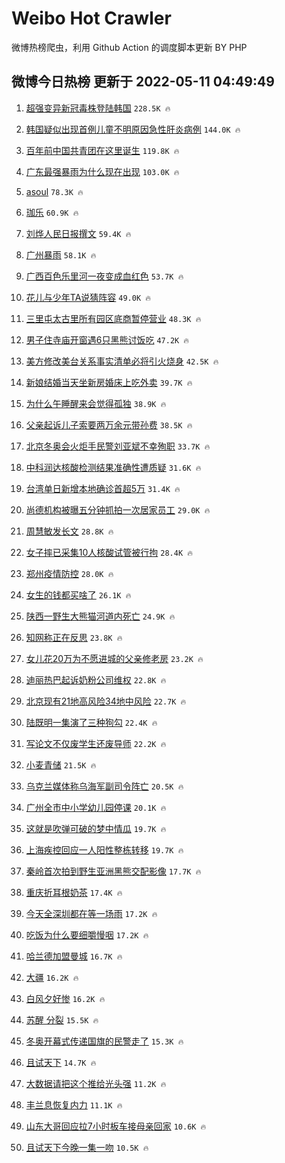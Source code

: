 # Weibo Hot Crawler 



微博热榜爬虫，利用 Github Action 的调度脚本更新 BY PHP 


## 微博今日热榜 更新于 2022-05-11 04:49:49 
1. [超强变异新冠毒株登陆韩国](https://s.weibo.com/weibo?q=%23%E8%B6%85%E5%BC%BA%E5%8F%98%E5%BC%82%E6%96%B0%E5%86%A0%E6%AF%92%E6%A0%AA%E7%99%BB%E9%99%86%E9%9F%A9%E5%9B%BD%23&Refer=top) `228.5K 🔥` 

1. [韩国疑似出现首例儿童不明原因急性肝炎病例](https://s.weibo.com/weibo?q=%23%E9%9F%A9%E5%9B%BD%E7%96%91%E4%BC%BC%E5%87%BA%E7%8E%B0%E9%A6%96%E4%BE%8B%E5%84%BF%E7%AB%A5%E4%B8%8D%E6%98%8E%E5%8E%9F%E5%9B%A0%E6%80%A5%E6%80%A7%E8%82%9D%E7%82%8E%E7%97%85%E4%BE%8B%23&Refer=top) `144.0K 🔥` 

1. [百年前中国共青团在这里诞生](https://s.weibo.com/weibo?q=%23%E7%99%BE%E5%B9%B4%E5%89%8D%E4%B8%AD%E5%9B%BD%E5%85%B1%E9%9D%92%E5%9B%A2%E5%9C%A8%E8%BF%99%E9%87%8C%E8%AF%9E%E7%94%9F%23&Refer=top) `119.8K 🔥` 

1. [广东最强暴雨为什么现在出现](https://s.weibo.com/weibo?q=%23%E5%B9%BF%E4%B8%9C%E6%9C%80%E5%BC%BA%E6%9A%B4%E9%9B%A8%E4%B8%BA%E4%BB%80%E4%B9%88%E7%8E%B0%E5%9C%A8%E5%87%BA%E7%8E%B0%23&Refer=top) `103.0K 🔥` 

1. [asoul](https://s.weibo.com/weibo?q=asoul&Refer=top) `78.3K 🔥` 

1. [珈乐](https://s.weibo.com/weibo?q=%E7%8F%88%E4%B9%90&Refer=top) `60.9K 🔥` 

1. [刘烨人民日报撰文](https://s.weibo.com/weibo?q=%23%E5%88%98%E7%83%A8%E4%BA%BA%E6%B0%91%E6%97%A5%E6%8A%A5%E6%92%B0%E6%96%87%23&Refer=top) `59.4K 🔥` 

1. [广州暴雨](https://s.weibo.com/weibo?q=%23%E5%B9%BF%E5%B7%9E%E6%9A%B4%E9%9B%A8%23&Refer=top) `58.1K 🔥` 

1. [广西百色乐里河一夜变成血红色](https://s.weibo.com/weibo?q=%23%E5%B9%BF%E8%A5%BF%E7%99%BE%E8%89%B2%E4%B9%90%E9%87%8C%E6%B2%B3%E4%B8%80%E5%A4%9C%E5%8F%98%E6%88%90%E8%A1%80%E7%BA%A2%E8%89%B2%23&Refer=top) `53.7K 🔥` 

1. [花儿与少年TA说猜阵容](https://s.weibo.com/weibo?q=%23%E8%8A%B1%E5%84%BF%E4%B8%8E%E5%B0%91%E5%B9%B4TA%E8%AF%B4%E7%8C%9C%E9%98%B5%E5%AE%B9%23&Refer=top) `49.0K 🔥` 

1. [三里屯太古里所有园区底商暂停营业](https://s.weibo.com/weibo?q=%23%E4%B8%89%E9%87%8C%E5%B1%AF%E5%A4%AA%E5%8F%A4%E9%87%8C%E6%89%80%E6%9C%89%E5%9B%AD%E5%8C%BA%E5%BA%95%E5%95%86%E6%9A%82%E5%81%9C%E8%90%A5%E4%B8%9A%23&Refer=top) `48.3K 🔥` 

1. [男子住寺庙开窗遇6只黑熊讨饭吃](https://s.weibo.com/weibo?q=%23%E7%94%B7%E5%AD%90%E4%BD%8F%E5%AF%BA%E5%BA%99%E5%BC%80%E7%AA%97%E9%81%876%E5%8F%AA%E9%BB%91%E7%86%8A%E8%AE%A8%E9%A5%AD%E5%90%83%23&Refer=top) `47.2K 🔥` 

1. [美方修改美台关系事实清单必将引火烧身](https://s.weibo.com/weibo?q=%23%E7%BE%8E%E6%96%B9%E4%BF%AE%E6%94%B9%E7%BE%8E%E5%8F%B0%E5%85%B3%E7%B3%BB%E4%BA%8B%E5%AE%9E%E6%B8%85%E5%8D%95%E5%BF%85%E5%B0%86%E5%BC%95%E7%81%AB%E7%83%A7%E8%BA%AB%23&Refer=top) `42.5K 🔥` 

1. [新娘结婚当天坐新房婚床上吃外卖](https://s.weibo.com/weibo?q=%23%E6%96%B0%E5%A8%98%E7%BB%93%E5%A9%9A%E5%BD%93%E5%A4%A9%E5%9D%90%E6%96%B0%E6%88%BF%E5%A9%9A%E5%BA%8A%E4%B8%8A%E5%90%83%E5%A4%96%E5%8D%96%23&Refer=top) `39.7K 🔥` 

1. [为什么午睡醒来会觉得孤独](https://s.weibo.com/weibo?q=%23%E4%B8%BA%E4%BB%80%E4%B9%88%E5%8D%88%E7%9D%A1%E9%86%92%E6%9D%A5%E4%BC%9A%E8%A7%89%E5%BE%97%E5%AD%A4%E7%8B%AC%23&Refer=top) `38.9K 🔥` 

1. [父亲起诉儿子索要两万余元带孙费](https://s.weibo.com/weibo?q=%23%E7%88%B6%E4%BA%B2%E8%B5%B7%E8%AF%89%E5%84%BF%E5%AD%90%E7%B4%A2%E8%A6%81%E4%B8%A4%E4%B8%87%E4%BD%99%E5%85%83%E5%B8%A6%E5%AD%99%E8%B4%B9%23&Refer=top) `38.5K 🔥` 

1. [北京冬奥会火炬手民警刘亚斌不幸殉职](https://s.weibo.com/weibo?q=%E5%8C%97%E4%BA%AC%E5%86%AC%E5%A5%A5%E4%BC%9A%E7%81%AB%E7%82%AC%E6%89%8B%E6%B0%91%E8%AD%A6%E5%88%98%E4%BA%9A%E6%96%8C%E4%B8%8D%E5%B9%B8%E6%AE%89%E8%81%8C&Refer=top) `33.7K 🔥` 

1. [中科润达核酸检测结果准确性遭质疑](https://s.weibo.com/weibo?q=%23%E4%B8%AD%E7%A7%91%E6%B6%A6%E8%BE%BE%E6%A0%B8%E9%85%B8%E6%A3%80%E6%B5%8B%E7%BB%93%E6%9E%9C%E5%87%86%E7%A1%AE%E6%80%A7%E9%81%AD%E8%B4%A8%E7%96%91%23&Refer=top) `31.6K 🔥` 

1. [台湾单日新增本地确诊首超5万](https://s.weibo.com/weibo?q=%23%E5%8F%B0%E6%B9%BE%E5%8D%95%E6%97%A5%E6%96%B0%E5%A2%9E%E6%9C%AC%E5%9C%B0%E7%A1%AE%E8%AF%8A%E9%A6%96%E8%B6%855%E4%B8%87%23&Refer=top) `31.4K 🔥` 

1. [尚德机构被曝五分钟抓拍一次居家员工](https://s.weibo.com/weibo?q=%23%E5%B0%9A%E5%BE%B7%E6%9C%BA%E6%9E%84%E8%A2%AB%E6%9B%9D%E4%BA%94%E5%88%86%E9%92%9F%E6%8A%93%E6%8B%8D%E4%B8%80%E6%AC%A1%E5%B1%85%E5%AE%B6%E5%91%98%E5%B7%A5%23&Refer=top) `29.0K 🔥` 

1. [周慧敏发长文](https://s.weibo.com/weibo?q=%23%E5%91%A8%E6%85%A7%E6%95%8F%E5%8F%91%E9%95%BF%E6%96%87%23&Refer=top) `28.8K 🔥` 

1. [女子摔已采集10人核酸试管被行拘](https://s.weibo.com/weibo?q=%23%E5%A5%B3%E5%AD%90%E6%91%94%E5%B7%B2%E9%87%87%E9%9B%8610%E4%BA%BA%E6%A0%B8%E9%85%B8%E8%AF%95%E7%AE%A1%E8%A2%AB%E8%A1%8C%E6%8B%98%23&Refer=top) `28.4K 🔥` 

1. [郑州疫情防控](https://s.weibo.com/weibo?q=%23%E9%83%91%E5%B7%9E%E7%96%AB%E6%83%85%E9%98%B2%E6%8E%A7%23&Refer=top) `28.0K 🔥` 

1. [女生的钱都买啥了](https://s.weibo.com/weibo?q=%23%E5%A5%B3%E7%94%9F%E7%9A%84%E9%92%B1%E9%83%BD%E4%B9%B0%E5%95%A5%E4%BA%86%23&Refer=top) `26.1K 🔥` 

1. [陕西一野生大熊猫河道内死亡](https://s.weibo.com/weibo?q=%23%E9%99%95%E8%A5%BF%E4%B8%80%E9%87%8E%E7%94%9F%E5%A4%A7%E7%86%8A%E7%8C%AB%E6%B2%B3%E9%81%93%E5%86%85%E6%AD%BB%E4%BA%A1%23&Refer=top) `24.9K 🔥` 

1. [知网称正在反思](https://s.weibo.com/weibo?q=%23%E7%9F%A5%E7%BD%91%E7%A7%B0%E6%AD%A3%E5%9C%A8%E5%8F%8D%E6%80%9D%23&Refer=top) `23.8K 🔥` 

1. [女儿花20万为不愿进城的父亲修老房](https://s.weibo.com/weibo?q=%23%E5%A5%B3%E5%84%BF%E8%8A%B120%E4%B8%87%E4%B8%BA%E4%B8%8D%E6%84%BF%E8%BF%9B%E5%9F%8E%E7%9A%84%E7%88%B6%E4%BA%B2%E4%BF%AE%E8%80%81%E6%88%BF%23&Refer=top) `23.2K 🔥` 

1. [迪丽热巴起诉奶粉公司维权](https://s.weibo.com/weibo?q=%23%E8%BF%AA%E4%B8%BD%E7%83%AD%E5%B7%B4%E8%B5%B7%E8%AF%89%E5%A5%B6%E7%B2%89%E5%85%AC%E5%8F%B8%E7%BB%B4%E6%9D%83%23&Refer=top) `22.8K 🔥` 

1. [北京现有21地高风险34地中风险](https://s.weibo.com/weibo?q=%23%E5%8C%97%E4%BA%AC%E7%8E%B0%E6%9C%8921%E5%9C%B0%E9%AB%98%E9%A3%8E%E9%99%A934%E5%9C%B0%E4%B8%AD%E9%A3%8E%E9%99%A9%23&Refer=top) `22.7K 🔥` 

1. [陆既明一集演了三种狗勾](https://s.weibo.com/weibo?q=%23%E9%99%86%E6%97%A2%E6%98%8E%E4%B8%80%E9%9B%86%E6%BC%94%E4%BA%86%E4%B8%89%E7%A7%8D%E7%8B%97%E5%8B%BE%23&Refer=top) `22.4K 🔥` 

1. [写论文不仅废学生还废导师](https://s.weibo.com/weibo?q=%23%E5%86%99%E8%AE%BA%E6%96%87%E4%B8%8D%E4%BB%85%E5%BA%9F%E5%AD%A6%E7%94%9F%E8%BF%98%E5%BA%9F%E5%AF%BC%E5%B8%88%23&Refer=top) `22.2K 🔥` 

1. [小麦青储](https://s.weibo.com/weibo?q=%E5%B0%8F%E9%BA%A6%E9%9D%92%E5%82%A8&Refer=top) `21.5K 🔥` 

1. [乌克兰媒体称乌海军副司令阵亡](https://s.weibo.com/weibo?q=%23%E4%B9%8C%E5%85%8B%E5%85%B0%E5%AA%92%E4%BD%93%E7%A7%B0%E4%B9%8C%E6%B5%B7%E5%86%9B%E5%89%AF%E5%8F%B8%E4%BB%A4%E9%98%B5%E4%BA%A1%23&Refer=top) `20.5K 🔥` 

1. [广州全市中小学幼儿园停课](https://s.weibo.com/weibo?q=%23%E5%B9%BF%E5%B7%9E%E5%85%A8%E5%B8%82%E4%B8%AD%E5%B0%8F%E5%AD%A6%E5%B9%BC%E5%84%BF%E5%9B%AD%E5%81%9C%E8%AF%BE%23&Refer=top) `20.1K 🔥` 

1. [这就是吹弹可破的梦中情瓜](https://s.weibo.com/weibo?q=%23%E8%BF%99%E5%B0%B1%E6%98%AF%E5%90%B9%E5%BC%B9%E5%8F%AF%E7%A0%B4%E7%9A%84%E6%A2%A6%E4%B8%AD%E6%83%85%E7%93%9C%23&Refer=top) `19.7K 🔥` 

1. [上海疾控回应一人阳性整栋转移](https://s.weibo.com/weibo?q=%23%E4%B8%8A%E6%B5%B7%E7%96%BE%E6%8E%A7%E5%9B%9E%E5%BA%94%E4%B8%80%E4%BA%BA%E9%98%B3%E6%80%A7%E6%95%B4%E6%A0%8B%E8%BD%AC%E7%A7%BB%23&Refer=top) `19.7K 🔥` 

1. [秦岭首次拍到野生亚洲黑熊交配影像](https://s.weibo.com/weibo?q=%23%E7%A7%A6%E5%B2%AD%E9%A6%96%E6%AC%A1%E6%8B%8D%E5%88%B0%E9%87%8E%E7%94%9F%E4%BA%9A%E6%B4%B2%E9%BB%91%E7%86%8A%E4%BA%A4%E9%85%8D%E5%BD%B1%E5%83%8F%23&Refer=top) `17.7K 🔥` 

1. [重庆折耳根奶茶](https://s.weibo.com/weibo?q=%23%E9%87%8D%E5%BA%86%E6%8A%98%E8%80%B3%E6%A0%B9%E5%A5%B6%E8%8C%B6%23&Refer=top) `17.4K 🔥` 

1. [今天全深圳都在等一场雨](https://s.weibo.com/weibo?q=%23%E4%BB%8A%E5%A4%A9%E5%85%A8%E6%B7%B1%E5%9C%B3%E9%83%BD%E5%9C%A8%E7%AD%89%E4%B8%80%E5%9C%BA%E9%9B%A8%23&Refer=top) `17.2K 🔥` 

1. [吃饭为什么要细嚼慢咽](https://s.weibo.com/weibo?q=%23%E5%90%83%E9%A5%AD%E4%B8%BA%E4%BB%80%E4%B9%88%E8%A6%81%E7%BB%86%E5%9A%BC%E6%85%A2%E5%92%BD%23&Refer=top) `17.2K 🔥` 

1. [哈兰德加盟曼城](https://s.weibo.com/weibo?q=%23%E5%93%88%E5%85%B0%E5%BE%B7%E5%8A%A0%E7%9B%9F%E6%9B%BC%E5%9F%8E%23&Refer=top) `16.7K 🔥` 

1. [大疆](https://s.weibo.com/weibo?q=%E5%A4%A7%E7%96%86&Refer=top) `16.2K 🔥` 

1. [白风夕好惨](https://s.weibo.com/weibo?q=%23%E7%99%BD%E9%A3%8E%E5%A4%95%E5%A5%BD%E6%83%A8%23&Refer=top) `16.2K 🔥` 

1. [苏醒 分裂](https://s.weibo.com/weibo?q=%E8%8B%8F%E9%86%92%20%E5%88%86%E8%A3%82&Refer=top) `15.5K 🔥` 

1. [冬奥开幕式传递国旗的民警走了](https://s.weibo.com/weibo?q=%23%E5%86%AC%E5%A5%A5%E5%BC%80%E5%B9%95%E5%BC%8F%E4%BC%A0%E9%80%92%E5%9B%BD%E6%97%97%E7%9A%84%E6%B0%91%E8%AD%A6%E8%B5%B0%E4%BA%86%23&Refer=top) `15.3K 🔥` 

1. [且试天下](https://s.weibo.com/weibo?q=%E4%B8%94%E8%AF%95%E5%A4%A9%E4%B8%8B&Refer=top) `14.7K 🔥` 

1. [大数据请把这个推给光头强](https://s.weibo.com/weibo?q=%23%E5%A4%A7%E6%95%B0%E6%8D%AE%E8%AF%B7%E6%8A%8A%E8%BF%99%E4%B8%AA%E6%8E%A8%E7%BB%99%E5%85%89%E5%A4%B4%E5%BC%BA%23&Refer=top) `11.2K 🔥` 

1. [丰兰息恢复内力](https://s.weibo.com/weibo?q=%23%E4%B8%B0%E5%85%B0%E6%81%AF%E6%81%A2%E5%A4%8D%E5%86%85%E5%8A%9B%23&Refer=top) `11.1K 🔥` 

1. [山东大哥回应拉7小时板车接母亲回家](https://s.weibo.com/weibo?q=%23%E5%B1%B1%E4%B8%9C%E5%A4%A7%E5%93%A5%E5%9B%9E%E5%BA%94%E6%8B%897%E5%B0%8F%E6%97%B6%E6%9D%BF%E8%BD%A6%E6%8E%A5%E6%AF%8D%E4%BA%B2%E5%9B%9E%E5%AE%B6%23&Refer=top) `10.6K 🔥` 

1. [且试天下今晚一集一吻](https://s.weibo.com/weibo?q=%23%E4%B8%94%E8%AF%95%E5%A4%A9%E4%B8%8B%E4%BB%8A%E6%99%9A%E4%B8%80%E9%9B%86%E4%B8%80%E5%90%BB%23&Refer=top) `10.5K 🔥` 

